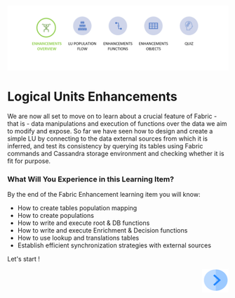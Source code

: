 ![](/academy/Training_Level_1/05_LU_Enhancements/images/EnhancementOverviewState.PNG)


# Logical Units Enhancements

We are now all set to move on to learn about a crucial feature of Fabric - that is - data manipulations and execution of functions over the data we aim to modify and expose. So far we have seen how to design and create a simple LU by connecting to the data external sources from which it is inferred, and test its consistency by querying its tables using Fabric commands and Cassandra storage environment and checking whether it is fit for purpose. 

 

### What Will You Experience in this Learning Item?

By the end of the Fabric Enhancement learning item you will know:

- How to create tables population mapping
- How to create populations
- How to write and execute root & DB functions 
- How to write and execute Enrichment & Decision functions
- How to use lookup and translations tables
- Establish efficient synchronization strategies with external sources

 

Let's start !

[<img align="right" width="60" height="54" src="/articles/images/Next.png">](/academy/Training_Level_1/05_LU_Enhancements/02_LU_Enhancements_PopulationMap_flow.md)
